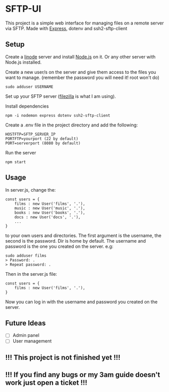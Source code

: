 # SFTP-UI

This project is a simple web interface for managing files on a remote server via SFTP.
Made with [Express](https://expressjs.com/), dotenv and ssh2-sftp-client

## Setup
Create a [linode](https://www.linode.com/) server and install [Node.js](https://nodejs.org/en/download/package-manager/#debian-and-ubuntu-based-linux-distributions-enterprise-linux-fedora-and-snap-packages) on it.
Or any other server with Node.js installed.

Create a new user/s on the server and give them access to the files you want to manage. (remember the password you will need it! root won't do)
```
sudo adduser USERNAME
```



Set up your SFTP server ([filezilla](https://filezilla-project.org/) is what I am using).


Install dependencies
```
npm -i nodemon express dotenv ssh2-sftp-client
```
Create a .env file in the project directory and add the following:
```
HOSTFTP=SFTP_SERVER_IP
PORTFTP=yourport (22 by default)
PORT=serverport (8080 by default)
```
Run the server
```
npm start
```
## Usage


In server.js, change the:
```
const users = {
    films : new User('films', '.'),
    music : new User('music', '.'),
    books : new User('books', '.'),
    docs : new User('docs', '.'),
    ...
}
```
to your own users and directories. The first argument is the username, the second is the password. Dir is home by default.
The username and password is the one you created on the server. e.g:
```
sudo adduser films
> Password: .
> Repeat password: .
```
Then in the server.js file:
```
const users = {
    films : new User('films', '.'),
}
```
Now you can log in with the username and password you created on the server.

## Future Ideas
- [ ] Admin panel
- [ ] User management

## **!!! This project is not finished yet !!!**
## **!!! If you find any bugs or my 3am guide doesn't work just open a ticket !!!**


